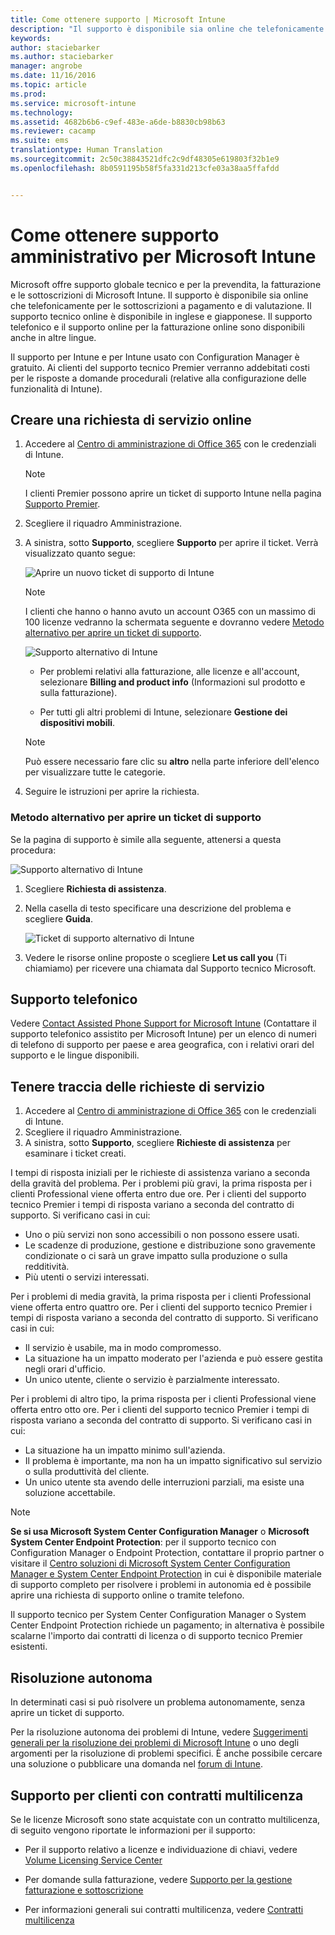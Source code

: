 ```yaml
---
title: Come ottenere supporto | Microsoft Intune
description: "Il supporto è disponibile sia online che telefonicamente per le sottoscrizioni a pagamento e di valutazione."
keywords: 
author: staciebarker
ms.author: staciebarker
manager: angrobe
ms.date: 11/16/2016
ms.topic: article
ms.prod: 
ms.service: microsoft-intune
ms.technology: 
ms.assetid: 4682b6b6-c9ef-483e-a6de-b8830cb98b63
ms.reviewer: cacamp
ms.suite: ems
translationtype: Human Translation
ms.sourcegitcommit: 2c50c38843521dfc2c9df48305e619803f32b1e9
ms.openlocfilehash: 8b0591195b58f5fa331d213cfe03a38aa5ffafdd


---
```


# <a name="how-to-get-admin-support-for-microsoft-intune"></a>Come ottenere supporto amministrativo per Microsoft Intune

Microsoft offre supporto globale tecnico e per la prevendita, la fatturazione e le sottoscrizioni di Microsoft Intune. Il supporto è disponibile sia online che telefonicamente per le sottoscrizioni a pagamento e di valutazione. Il supporto tecnico online è disponibile in inglese e giapponese. Il supporto telefonico e il supporto online per la fatturazione online sono disponibili anche in altre lingue.

Il supporto per Intune e per Intune usato con Configuration Manager è gratuito. Ai clienti del supporto tecnico Premier verranno addebitati costi per le risposte a domande procedurali (relative alla configurazione delle funzionalità di Intune).

## <a name="create-an-online-service-request"></a>Creare una richiesta di servizio online

1.  Accedere al [Centro di amministrazione di Office 365](https://portal.office.com) con le credenziali di Intune. 
    >[!NOTE]
    >
    >I clienti Premier possono aprire un ticket di supporto Intune nella pagina [Supporto Premier](https://support.microsoft.com/en-us/premier/contacts).

2.  Scegliere il riquadro Amministrazione.
3.  A sinistra, sotto **Supporto**, scegliere **Supporto** per aprire il ticket. Verrà visualizzato quanto segue:

    ![Aprire un nuovo ticket di supporto di Intune](../media/support-open-ticket.png)

    >[!NOTE]
    >
    >  I clienti che hanno o hanno avuto un account O365 con un massimo di 100 licenze vedranno la schermata seguente e dovranno vedere [Metodo alternativo per aprire un ticket di supporto](#alternate-method-to-open-a-support-ticket).
    >  
    > ![Supporto alternativo di Intune](../media/alternate-support-ui.png)

    -   Per problemi relativi alla fatturazione, alle licenze e all'account, selezionare **Billing and product info** (Informazioni sul prodotto e sulla fatturazione).

    -   Per tutti gli altri problemi di Intune, selezionare **Gestione dei dispositivi mobili**.

    > [!NOTE]
    > Può essere necessario fare clic su **altro** nella parte inferiore dell'elenco per visualizzare tutte le categorie.

3.  Seguire le istruzioni per aprire la richiesta. 

### <a name="alternate-method-to-open-a-support-ticket"></a>Metodo alternativo per aprire un ticket di supporto

Se la pagina di supporto è simile alla seguente, attenersi a questa procedura:

![Supporto alternativo di Intune](../media/alternate-support-ui.png)


1. Scegliere **Richiesta di assistenza**.
2. Nella casella di testo specificare una descrizione del problema e scegliere **Guida**.

    ![Ticket di supporto alternativo di Intune](../media/support-need-help.png)

3. Vedere le risorse online proposte o scegliere **Let us call you** (Ti chiamiamo) per ricevere una chiamata dal Supporto tecnico Microsoft.

## <a name="support-by-phone"></a>Supporto telefonico
Vedere [Contact Assisted Phone Support for Microsoft Intune](contact-assisted-phone-support-for-microsoft-intune.md) (Contattare il supporto telefonico assistito per Microsoft Intune) per un elenco di numeri di telefono di supporto per paese e area geografica, con i relativi orari del supporto e le lingue disponibili.

## <a name="track-your-service-requests"></a>Tenere traccia delle richieste di servizio
1.  Accedere al [Centro di amministrazione di Office 365](https://portal.office.com) con le credenziali di Intune. 
2.  Scegliere il riquadro Amministrazione.
3.  A sinistra, sotto **Supporto**, scegliere **Richieste di assistenza** per esaminare i ticket creati. 

I tempi di risposta iniziali per le richieste di assistenza variano a seconda della gravità del problema. Per i problemi più gravi, la prima risposta per i clienti Professional viene offerta entro due ore. Per i clienti del supporto tecnico Premier i tempi di risposta variano a seconda del contratto di supporto. Si verificano casi in cui:

- Uno o più servizi non sono accessibili o non possono essere usati. 
- Le scadenze di produzione, gestione e distribuzione sono gravemente condizionate o ci sarà un grave impatto sulla produzione o sulla redditività. 
- Più utenti o servizi interessati.

Per i problemi di media gravità, la prima risposta per i clienti Professional viene offerta entro quattro ore. Per i clienti del supporto tecnico Premier i tempi di risposta variano a seconda del contratto di supporto.  Si verificano casi in cui:

- Il servizio è usabile, ma in modo compromesso. 
- La situazione ha un impatto moderato per l'azienda e può essere gestita negli orari d'ufficio. 
- Un unico utente, cliente o servizio è parzialmente interessato.

Per i problemi di altro tipo, la prima risposta per i clienti Professional viene offerta entro otto ore. Per i clienti del supporto tecnico Premier i tempi di risposta variano a seconda del contratto di supporto.  Si verificano casi in cui:

- La situazione ha un impatto minimo sull'azienda. 
- Il problema è importante, ma non ha un impatto significativo sul servizio o sulla produttività del cliente. 
- Un unico utente sta avendo delle interruzioni parziali, ma esiste una soluzione accettabile.

> [!NOTE]
> **Se si usa Microsoft System Center Configuration Manager** o **Microsoft System Center Endpoint Protection**: per il supporto tecnico con Configuration Manager o Endpoint Protection, contattare il proprio partner o visitare il [Centro soluzioni di Microsoft System Center Configuration Manager e System Center Endpoint Protection](http://www.microsoft.com/en-us/server-cloud/products/system-center-2012-r2/resources.aspx) in cui è disponibile materiale di supporto completo per risolvere i problemi in autonomia ed è possibile aprire una richiesta di supporto online o tramite telefono.
>
> Il supporto tecnico per System Center Configuration Manager o System Center Endpoint Protection richiede un pagamento; in alternativa è possibile scalarne l'importo dai contratti di licenza o di supporto tecnico Premier esistenti.

## <a name="self-help"></a>Risoluzione autonoma

In determinati casi si può risolvere un problema autonomamente, senza aprire un ticket di supporto.

Per la risoluzione autonoma dei problemi di Intune, vedere [Suggerimenti generali per la risoluzione dei problemi di Microsoft Intune](general-troubleshooting-tips-for-microsoft-intune.md) o uno degli argomenti per la risoluzione di problemi specifici. È anche possibile cercare una soluzione o pubblicare una domanda nel [forum di Intune](https://social.technet.microsoft.com/Forums/en-US/home?forum=microsoftintuneprod). 

## <a name="support-for-volume-licensing-customers"></a>Supporto per clienti con contratti multilicenza
Se le licenze Microsoft sono state acquistate con un contratto multilicenza, di seguito vengono riportate le informazioni per il supporto:

-   Per il supporto relativo a licenze e individuazione di chiavi, vedere [Volume Licensing Service Center](http://go.microsoft.com/fwlink/p/?LinkID=282016)

-   Per domande sulla fatturazione, vedere [Supporto per la gestione fatturazione e sottoscrizione](http://support.microsoft.com/oas/default.aspx?prid=15371)

-   Per informazioni generali sui contratti multilicenza, vedere [Contratti multilicenza](http://go.microsoft.com/fwlink/p/?LinkID=282015)



<!--HONumber=Nov16_HO3-->


